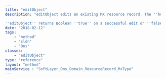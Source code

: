 ```yaml
---
title: "editObject"
description: "editObject edits an existing MX resource record. The ''host'' property of the templateObject parameter is scrubbed to remove all non-alpha numeric characters except for '@', '_', '.', '*', and '-'. The ''data'' property of the templateObject parameter is scrubbed to remove all non-alphanumeric characters for '.' and '-'. Editing an MX record updates the serial number of the domain the record is associated with. 

''editObject'' returns Boolean ''true'' on a successful edit or ''false'' if it was unable to edit the resource record. "
date: "2018-02-12"
tags:
    - "method"
    - "sldn"
    - "Dns"
classes:
    - "editObject"
type: "reference"
layout: "method"
mainService : "SoftLayer_Dns_Domain_ResourceRecord_MxType"
---
```

